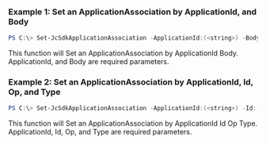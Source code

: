 ### Example 1: Set an ApplicationAssociation by ApplicationId, and Body
```powershell
PS C:\> Set-JcSdkApplicationAssociation -ApplicationId:(<string>) -Body:(<JumpCloud.SDK.V2.Models.GraphOperationApplication1>)


```

This function will Set an ApplicationAssociation by ApplicationId Body. ApplicationId, and Body are required parameters.

### Example 2: Set an ApplicationAssociation by ApplicationId, Id, Op, and Type
```powershell
PS C:\> Set-JcSdkApplicationAssociation -ApplicationId:(<string>) -Id:(<string>) -Op:(<string>) -Type:(<JumpCloud.SDK.V2.Support.GraphOperationApplication>) -Attributes:(<hashtable>)


```

This function will Set an ApplicationAssociation by ApplicationId Id Op Type. ApplicationId, Id, Op, and Type are required parameters.

